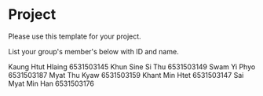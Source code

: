 Project
=============
Please use this template for your project.

List your group's member's below with ID and name.

Kaung Htut Hlaing 6531503145 
Khun Sine Si Thu 6531503149 
Swam Yi Phyo 6531503187 
Myat Thu Kyaw 6531503159 
Khant Min Htet 6531503147 
Sai Myat Min Han 6531503176 
